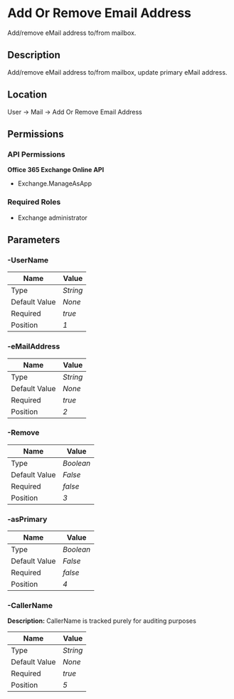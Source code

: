 # Add Or Remove Email Address

Add/remove eMail address to/from mailbox.

## Description

Add/remove eMail address to/from mailbox, update primary eMail address.

## Location

User &rarr; Mail &rarr; Add Or Remove Email Address

## Permissions

### API Permissions

**Office 365 Exchange Online API**
- Exchange.ManageAsApp

### Required Roles

- Exchange administrator

## Parameters

### -UserName

| Name | Value |
|---|---|
| Type | _String_ |
| Default Value | _None_ |
| Required | _true_ |
| Position | _1_ |

### -eMailAddress

| Name | Value |
|---|---|
| Type | _String_ |
| Default Value | _None_ |
| Required | _true_ |
| Position | _2_ |

### -Remove

| Name | Value |
|---|---|
| Type | _Boolean_ |
| Default Value | _False_ |
| Required | _false_ |
| Position | _3_ |

### -asPrimary

| Name | Value |
|---|---|
| Type | _Boolean_ |
| Default Value | _False_ |
| Required | _false_ |
| Position | _4_ |

### -CallerName

**Description:** CallerName is tracked purely for auditing purposes 

| Name | Value |
|---|---|
| Type | _String_ |
| Default Value | _None_ |
| Required | _true_ |
| Position | _5_ |


